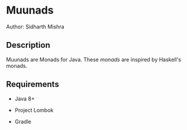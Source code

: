 # Muunads

Author: Sidharth Mishra


## Description

Muunads are Monads for Java. These *monads* are inspired by Haskell's monads.


## Requirements

* Java 8+

* Project Lombok

* Gradle

